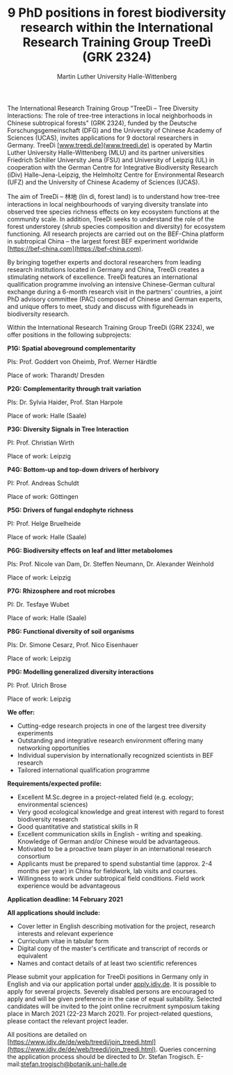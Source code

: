 ﻿---
layout: post
title: "9 PhD positions in forest biodiversity research within the International Research Training Group TreeDì (GRK 2324)"
author: Martin Luther University Halle-Wittenberg
categories: [ Article ]
image: assets/projects/job.jpg
tags: featured
---

The International Research Training Group "TreeDì – Tree Diversity Interactions: The role of tree-tree interactions in local neighborhoods in Chinese subtropical forests" (GRK 2324), funded by the Deutsche Forschungsgemeinschaft (DFG) and the University of Chinese Academy of Sciences (UCAS), invites applications for 9 doctoral researchers in Germany. TreeDì [www.treedi.de](www.treedi.de) is operated by Martin Luther University Halle-Wittenberg (MLU) and its partner universities Friedrich Schiller University Jena (FSU) and University of Leipzig (UL) in cooperation with the German Centre for Integrative Biodiversity Research (iDiv) Halle-Jena-Leipzig, the Helmholtz Centre for Environmental Research (UFZ) and the University of Chinese Academy of Sciences (UCAS).

The aim of TreeDì – 林地 (lín dì, forest land) is to understand how tree-tree interactions in local neighbourhoods of varying diversity translate into observed tree species richness effects on key ecosystem functions at the community scale. In addition, TreeDì seeks to understand the role of the forest understorey (shrub species composition and diversity) for ecosystem functioning. All research projects are carried out on the BEF-China platform in subtropical China – the largest forest BEF experiment worldwide [https://bef-china.com](https://bef-china.com).

By bringing together experts and doctoral researchers from leading research institutions located in Germany and China, TreeDì creates a stimulating network of excellence. TreeDì features an international qualification programme involving an intensive Chinese-German cultural exchange during a 6-month research visit in the partners' countries, a joint PhD advisory committee (PAC) composed of Chinese and German experts, and unique offers to meet, study and discuss with figureheads in biodiversity research.

Within the International Research Training Group TreeDì (GRK 2324), we offer positions in the following subprojects:

<strong><strong>P1G: Spatial aboveground complementarity</strong></strong>

PIs: Prof. Goddert von Oheimb, Prof. Werner Härdtle

Place of work: Tharandt/ Dresden


<strong><strong>P2G: Complementarity through trait variation</strong></strong>

PIs: Dr. Sylvia Haider, Prof. Stan Harpole

Place of work: Halle (Saale)


<strong><strong>P3G: Diversity Signals in Tree Interaction</strong></strong>

PI: Prof. Christian Wirth

Place of work: Leipzig


<strong><strong>P4G: Bottom-up and top-down drivers of herbivory</strong></strong>

PI: Prof. Andreas Schuldt

Place of work: Göttingen


<strong><strong>P5G: Drivers of fungal endophyte richness</strong></strong>

PI: Prof. Helge Bruelheide

Place of work: Halle (Saale)


<strong><strong>P6G: Biodiversity effects on leaf and litter metabolomes</strong></strong>

PIs: Prof. Nicole van Dam, Dr. Steffen Neumann, Dr. Alexander Weinhold

Place of work: Leipzig


<strong><strong>P7G: Rhizosphere and root microbes</strong></strong>

PI: Dr. Tesfaye Wubet

Place of work: Halle (Saale)


<strong><strong>P8G: Functional diversity of soil organisms</strong></strong>

PIs: Dr. Simone Cesarz, Prof. Nico Eisenhauer

Place of work: Leipzig


<strong><strong>P9G: Modelling generalized diversity interactions</strong></strong>

PI: Prof. Ulrich Brose

Place of work: Leipzig


<strong><strong>We offer:</strong></strong>

* Cutting-edge research projects in one of the largest tree diversity experiments
* Outstanding and integrative research environment offering many networking opportunities
* Individual supervision by internationally recognized scientists in BEF research
* Tailored international qualification programme

<strong><strong>Requirements/expected profile:</strong></strong>
* Excellent M.Sc.degree in a project-related field (e.g. ecology; environmental sciences)
* Very good ecological knowledge and great interest with regard to forest biodiversity research
* Good quantitative and statistical skills in R
* Excellent communication skills in English - writing and speaking. Knowledge of German and/or Chinese would be advantageous.
* Motivated to be a proactive team player in an international research consortium
* Applicants must be prepared to spend substantial time (approx. 2-4 months per year) in China for fieldwork, lab visits and courses.
* Willingness to work under subtropical field conditions. Field work experience would be advantageous

<strong><strong>Application deadline: 14 February 2021</strong></strong>

<strong><strong>All applications should include:</strong></strong>
* Cover letter in English describing motivation for the project, research interests and relevant experience
* Curriculum vitae in tabular form
* Digital copy of the master's certificate and transcript of records or equivalent
* Names and contact details of at least two scientific references

Please submit your application for TreeDì positions in Germany only in English and via our application portal under [apply.idiv.de](apply.idiv.de). It is possible to apply for several projects. Severely disabled persons are encouraged to apply and will be given preference in the case of equal suitability. Selected candidates will be invited to the joint online recruitment symposium taking place in March 2021 (22-23 March 2021). For project-related questions, please contact the relevant project leader.

All positions are detailed on [https://www.idiv.de/de/web/treedi/join_treedi.html](https://www.idiv.de/de/web/treedi/join_treedi.html). 
Queries concerning the application process should be directed to Dr. Stefan Trogisch. E-mail:stefan.trogisch@botanik.uni-halle.de

